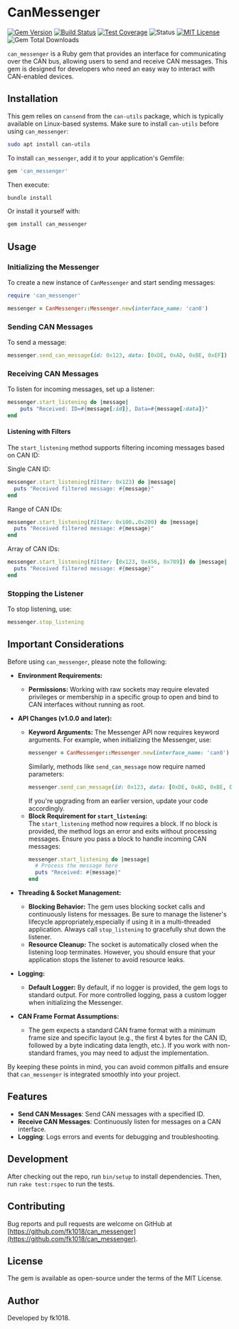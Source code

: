 # CanMessenger

[![Gem Version](https://badge.fury.io/rb/can_messenger.svg?icon=si%3Arubygems&icon_color=%23e77682)](https://badge.fury.io/rb/can_messenger)
[![Build Status](https://github.com/fk1018/can_messenger/actions/workflows/ruby.yml/badge.svg)](https://github.com/fk1018/can_messenger/actions)
[![Test Coverage](https://codecov.io/gh/fk1018/can_messenger/branch/main/graph/badge.svg)](https://codecov.io/gh/fk1018/can_messenger)
![Status](https://img.shields.io/badge/status-stable-green)
[![MIT License](https://img.shields.io/badge/license-MIT-blue.svg)](https://opensource.org/licenses/MIT)
![Gem Total Downloads](https://img.shields.io/gem/dt/can_messenger)

`can_messenger` is a Ruby gem that provides an interface for communicating over the CAN bus, allowing users to send and receive CAN messages. This gem is designed for developers who need an easy way to interact with CAN-enabled devices.

## Installation

This gem relies on `cansend` from the `can-utils` package, which is typically available on Linux-based systems. Make sure to install `can-utils` before using `can_messenger`:

```bash
sudo apt install can-utils
```

To install `can_messenger`, add it to your application's Gemfile:

```ruby
gem 'can_messenger'
```

Then execute:

```bash
bundle install
```

Or install it yourself with:

```bash
gem install can_messenger
```

## Usage

### Initializing the Messenger

To create a new instance of `CanMessenger` and start sending messages:

```ruby
require 'can_messenger'

messenger = CanMessenger::Messenger.new(interface_name: 'can0')
```

### Sending CAN Messages

To send a message:

```ruby
messenger.send_can_message(id: 0x123, data: [0xDE, 0xAD, 0xBE, 0xEF])
```

### Receiving CAN Messages

To listen for incoming messages, set up a listener:

```ruby
messenger.start_listening do |message|
    puts "Received: ID=#{message[:id]}, Data=#{message[:data]}"
end
```

#### Listening with Filters

The `start_listening` method supports filtering incoming messages based on CAN ID:

Single CAN ID:

```ruby
messenger.start_listening(filter: 0x123) do |message|
  puts "Received filtered message: #{message}"
end
```

Range of CAN IDs:

```ruby
messenger.start_listening(filter: 0x100..0x200) do |message|
  puts "Received filtered message: #{message}"
end

```

Array of CAN IDs:

```ruby
messenger.start_listening(filter: [0x123, 0x456, 0x789]) do |message|
  puts "Received filtered message: #{message}"
end

```

### Stopping the Listener

To stop listening, use:

```ruby
messenger.stop_listening
```

## Important Considerations

Before using `can_messenger`, please note the following:

- **Environment Requirements:**

  - **Permissions:** Working with raw sockets may require elevated privileges or membership in a specific group to open and bind to CAN interfaces without running as root.

- **API Changes (v1.0.0 and later):**

  - **Keyword Arguments:** The Messenger API now requires keyword arguments. For example, when initializing the Messenger, use:
    ```ruby
    messenger = CanMessenger::Messenger.new(interface_name: 'can0')
    ```
    Similarly, methods like `send_can_message` now require named parameters:
    ```ruby
    messenger.send_can_message(id: 0x123, data: [0xDE, 0xAD, 0xBE, 0xEF])
    ```
    If you're upgrading from an earlier version, update your code accordingly.
  - **Block Requirement for `start_listening`:**  
    The `start_listening` method now requires a block. If no block is provided, the method logs an error and exits without processing messages. Ensure you pass a block to handle incoming CAN messages:
    ```ruby
    messenger.start_listening do |message|
      # Process the message here
      puts "Received: #{message}"
    end
    ```

- **Threading & Socket Management:**

  - **Blocking Behavior:** The gem uses blocking socket calls and continuously listens for messages. Be sure to manage the listener's lifecycle appropriately,especially if using it in a multi-threaded application. Always call `stop_listening` to gracefully shut down the listener.
  - **Resource Cleanup:** The socket is automatically closed when the listening loop terminates. However, you should ensure that your application stops the listener to avoid resource leaks.

- **Logging:**

  - **Default Logger:** By default, if no logger is provided, the gem logs to standard output. For more controlled logging, pass a custom logger when initializing the Messenger.

- **CAN Frame Format Assumptions:**
  - The gem expects a standard CAN frame format with a minimum frame size and specific layout (e.g., the first 4 bytes for the CAN ID, followed by a byte indicating data length, etc.). If you work with non-standard frames, you may need to adjust the implementation.

By keeping these points in mind, you can avoid common pitfalls and ensure that `can_messenger` is integrated smoothly into your project.

## Features

- **Send CAN Messages**: Send CAN messages with a specified ID.
- **Receive CAN Messages**: Continuously listen for messages on a CAN interface.
- **Logging**: Logs errors and events for debugging and troubleshooting.

## Development

After checking out the repo, run `bin/setup` to install dependencies. Then, run `rake test:rspec` to run the tests.

## Contributing

Bug reports and pull requests are welcome on GitHub at [https://github.com/fk1018/can_messenger](https://github.com/fk1018/can_messenger).

## License

The gem is available as open-source under the terms of the MIT License.

## Author

Developed by fk1018.
